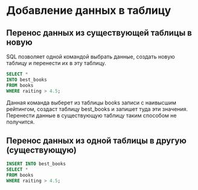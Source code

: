# Добавление данных в таблицу

## Перенос данных из существующей таблицы в новую

SQL позволяет одной командой выбрать данные, создать новую таблицу и перенести их в эту таблицу.

```sql
SELECT *
INTO best_books
FROM books
WHERE raiting > 4.5;
```

Данная команда выберет из таблицы books записи с наивысшим рейтингом, создаст таблицу best_books и запишет туда эти значения. Перенести данные в существующую таблицу таким способом не получится.

## Перенос данных из одной таблицы в другую (существующую)

```sql
INSERT INTO best_books
SELECT *
FROM books
WHERE raiting > 4.5;
```
